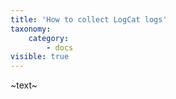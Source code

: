 ```yaml
---
title: 'How to collect LogCat logs'
taxonomy:
    category:
        - docs
visible: true
---
```


~text~
